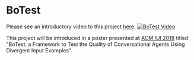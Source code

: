 # BoTest

Please see an introductory video to this project [here](https://www.youtube.com/watch?v=3jU-Or0fztc&t).
[![BoTest Video](https://img.youtube.com/vi/3jU-Or0fztc/0.jpg)](https://youtu.be/3jU-Or0fztc)


This project will be introduced in a poster presented at [ACM IUI 2018](http://iui.acm.org/2018/) titled "BoTest: a Framework to Test the Quality of Conversational Agents Using Divergent Input Examples".
